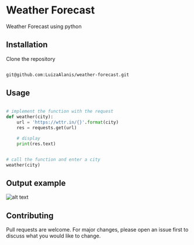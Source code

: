 # Weather Forecast

Weather Forecast using python

## Installation

Clone the repository

```bash

git@github.com:LuizaAlanis/weather-forecast.git

```

## Usage

```python

# implement the function with the request
def weather(city):
    url = 'https://wttr.in/{}'.format(city)
    res = requests.get(url)

    # display
    print(res.text)


# call the function and enter a city
weather(city)

```

## Output example

![alt text](http://url/to/img.png)

## Contributing

Pull requests are welcome. For major changes, please open an issue first
to discuss what you would like to change.
